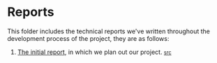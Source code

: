 # Reports

This folder includes the technical reports we've written throughout the development process of the project, they are as follows:

1. [The initial report](./Mitca_Mihalache_RMA02.pdf), in which we plan out our project. <small>[src](./initial/)</small>
